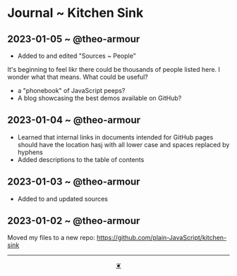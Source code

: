 # Journal ~ Kitchen Sink

## 2023-01-05  ~ @theo-armour

* Added to and edited "Sources ~ People"

It's beginning to feel likr there could be thousands of people listed here. I wonder what that means. What could be useful?
* a "phonebook" of JavaScript peeps?
* A blog showcasing the best demos available on GitHub?



## 2023-01-04 ~ @theo-armour

* Learned that internal links in documents intended for GitHub pages should have the location hasj with all lower case and spaces replaced by hyphens
* Added descriptions to the table of contents

## 2023-01-03 ~ @theo-armour

* Added to and updated sources


## 2023-01-02 ~ @theo-armour

Moved my files to a new repo: https://github.com/plain-JavaScript/kitchen-sink


***

<center title="Hello! Click me to go up to the top" ><a class=aDingbat href=javascript:window.scrollTo(0,0);> ❦ </a></center>
